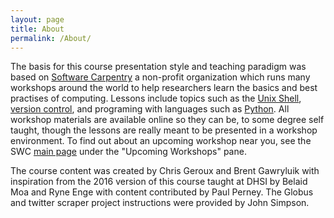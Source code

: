 ```yaml
---
layout: page
title: About
permalink: /About/
---
```


The basis for this course presentation style and teaching paradigm was based on [Software Carpentry](https://software-carpentry.org/) a non-profit organization which runs many workshops around the world to help researchers learn the basics and best practises of computing. Lessons include topics such as the [Unix Shell](http://swcarpentry.github.io/shell-novice/), [version control](http://swcarpentry.github.io/git-novice/), and programing with languages such as [Python](http://swcarpentry.github.io/python-novice-inflammation/). All workshop materials are available online so they can be, to some degree self taught, though the lessons are really meant to be presented in a workshop environment. To find out about an upcoming workshop near you, see the SWC [main page](https://software-carpentry.org/) under the "Upcoming Workshops" pane.

The course content was created by Chris Geroux and Brent Gawryluik with inspiration from the 2016 version of this course taught at DHSI by Belaid Moa and Ryne Enge with content contributed by Paul Perney. The Globus and twitter scraper project instructions were provided by John Simpson.